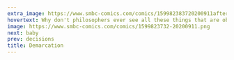 ```yaml
---
extra_image: https://www.smbc-comics.com/comics/159982383720200911after.png
hovertext: Why don't philosophers ever see all these things that are obvious to children?
image: https://www.smbc-comics.com/comics/1599823732-20200911.png
next: baby
prev: decisions
title: Demarcation
---
```

